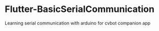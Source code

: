 # Flutter-BasicSerialCommunication
Learning serial communication with arduino for cvbot companion app
